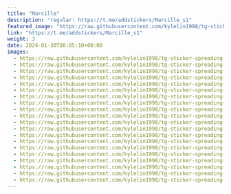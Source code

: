 ```yaml
---
title: "Marcille"
description: "regular: https://t.me/addstickers/Marcille_s1"
featured_image: "https://raw.githubusercontent.com/kylelin1998/tg-sticker-spreading-worldwide-images/main/img/51cb77db-0584-4845-8064-8ee1e56a7a36.jpg"
link: "https://t.me/addstickers/Marcille_s1"
weight: 3
date: 2024-01-30T08:05:10+08:00
images:
  - https://raw.githubusercontent.com/kylelin1998/tg-sticker-spreading-worldwide-images/main/img/51cb77db-0584-4845-8064-8ee1e56a7a36.jpg
  - https://raw.githubusercontent.com/kylelin1998/tg-sticker-spreading-worldwide-images/main/img/c3ea1694-deb2-44f7-95a2-06e8c4bdf039.jpg
  - https://raw.githubusercontent.com/kylelin1998/tg-sticker-spreading-worldwide-images/main/img/d57f7c4c-7799-4c93-85b0-531e8a1cfe2e.jpg
  - https://raw.githubusercontent.com/kylelin1998/tg-sticker-spreading-worldwide-images/main/img/8a7a5c9a-b2c4-4acc-83e4-84bf1e576314.jpg
  - https://raw.githubusercontent.com/kylelin1998/tg-sticker-spreading-worldwide-images/main/img/bdf155fc-a1f0-4736-863f-9530770746db.jpg
  - https://raw.githubusercontent.com/kylelin1998/tg-sticker-spreading-worldwide-images/main/img/a9495f6c-bfa8-416d-8be7-aa98c03b0ec3.jpg
  - https://raw.githubusercontent.com/kylelin1998/tg-sticker-spreading-worldwide-images/main/img/b6980b59-f1b3-4eb3-8057-8c20f80be739.jpg
  - https://raw.githubusercontent.com/kylelin1998/tg-sticker-spreading-worldwide-images/main/img/96c207b7-a296-4ea0-b56e-935a6055cb1e.jpg
  - https://raw.githubusercontent.com/kylelin1998/tg-sticker-spreading-worldwide-images/main/img/51acefa7-005a-4f7a-9a50-43d6dada90a1.jpg
  - https://raw.githubusercontent.com/kylelin1998/tg-sticker-spreading-worldwide-images/main/img/02b9a329-32d3-4bd3-b5e3-3a03547b2899.jpg
  - https://raw.githubusercontent.com/kylelin1998/tg-sticker-spreading-worldwide-images/main/img/83953a96-226a-4182-9499-4c8860a08d70.jpg
  - https://raw.githubusercontent.com/kylelin1998/tg-sticker-spreading-worldwide-images/main/img/ac255c5b-a916-4e3f-93a3-275cd16cd47b.jpg
  - https://raw.githubusercontent.com/kylelin1998/tg-sticker-spreading-worldwide-images/main/img/2308985e-68ac-45cb-94f1-d901747c194a.jpg
  - https://raw.githubusercontent.com/kylelin1998/tg-sticker-spreading-worldwide-images/main/img/0f531aab-6f7e-4ef9-8e0e-f8e077dfcfeb.jpg
  - https://raw.githubusercontent.com/kylelin1998/tg-sticker-spreading-worldwide-images/main/img/70455a28-0788-4e37-87c8-d90f5e181bc5.jpg
  - https://raw.githubusercontent.com/kylelin1998/tg-sticker-spreading-worldwide-images/main/img/11089075-ef1e-41c2-ac42-7275d0e919a2.jpg
  - https://raw.githubusercontent.com/kylelin1998/tg-sticker-spreading-worldwide-images/main/img/c4496486-bf2e-4500-b01e-4cce366a4004.jpg
  - https://raw.githubusercontent.com/kylelin1998/tg-sticker-spreading-worldwide-images/main/img/63b51144-2484-4b22-a074-dc7474cfabdf.jpg
  - https://raw.githubusercontent.com/kylelin1998/tg-sticker-spreading-worldwide-images/main/img/ab7e4403-63a5-48f0-b96b-d9e0682aa27f.jpg
  - https://raw.githubusercontent.com/kylelin1998/tg-sticker-spreading-worldwide-images/main/img/64d59398-f502-40d9-a3c6-01da7975900f.jpg
---
```

